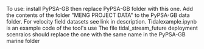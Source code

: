 To use: install PyPSA-GB then replace PyPSA-GB folder with this one. 
Add the contents of the folder "MENG PROJECT DATA" to the PyPSA-GB data folder. 
For velocity field datasets see link in description.
Tidalexample.ipynb is an example code of the tool's use
The file tidal_stream_future deployment scenraios should replace the one with the same name in the PyPSA-GB
marine folder
